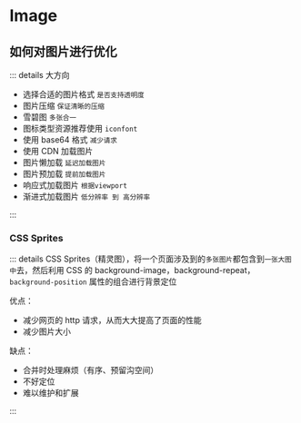 # Image

## 如何对图片进行优化

::: details 大方向

- 选择合适的图片格式 `是否支持透明度`
- 图片压缩 `保证清晰的压缩`
- 雪碧图 `多张合一`
- 图标类型资源推荐使用 `iconfont`
- 使用 base64 格式 `减少请求`
- 使用 CDN 加载图片
- 图片懒加载 `延迟加载图片`
- 图片预加载 `提前加载图片`
- 响应式加载图片 `根据viewport`
- 渐进式加载图片 `低分辨率 到 高分辨率`

:::

### CSS Sprites

::: details
CSS Sprites（精灵图），将一个页面涉及到的`多张图片`都包含到`一张大图中`去，然后利用 CSS 的 background-image，background-repeat，`background-position` 属性的组合进行背景定位

优点：

- 减少网页的 http 请求，从而大大提高了页面的性能
- 减少图片大小
   
缺点：

- 合并时处理麻烦（有序、预留沟空间）
- 不好定位
- 难以维护和扩展

:::
